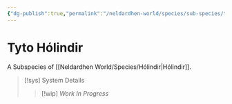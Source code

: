 ```yaml
---
{"dg-publish":true,"permalink":"/neldardhen-world/species/sub-species/tyto-holindir/"}
---
```


# Tyto Hólindir
A Subspecies of [[Neldardhen World/Species/Hólindir\|Hólindir]].
 
> [!sys] System Details
> > [!wip] _Work In Progress_